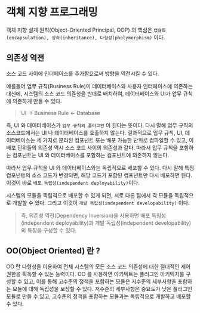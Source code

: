 # 객체 지향 프로그래밍

객체 지향 설계 원칙(Object-Oriented Principal, OOP) 의 핵심은 `캡슐화(encapsulation), 상속(inheritance), 다형성(pholymorphism)` 이다.

## 의존성 역전

소스 코드 사이에 인터페이스를 추가함으로써 방향을 역전시킬 수 있다.

예를들어 업무 규칙(Business Rule)이 데이터베이스와 사용자 인터페이스에 의존하는 대신에, 시스템의 소스 코드 의존성을 반대로 배치하여, 
데이터베이스와 UI가 업무 규칙에 의존하게 만들 수 있다.

> UI -> Business Rule <- Database

즉, UI 와 데이터베이스가 `업무 규칙의 플러그인` 이 된다는 뜻이다. 다시 말해 업무 규칙의 소스코드에서는 UI 나 데이터베이스를 호출하지 않는다. 
결과적으로 업무 규칙, UI, 데이터베이스는 세 가지로 분리된 컴포넌트 또는 배포 가능한 단위로 컴파일할 수 있고, 이 배포 단위들의 의존성 역시 소스 코드 사이의 의존성과 같다. 따라서 업무 규칙을 포함하는 컴포넌트는 UI 와 데이터베이스를 포함하는 컴포넌트에 의존하지 않는다.

따라서 업무 규칙을 UI 와 데이터베이스와는 독립적으로 배포할 수 있다. 다시 말해 특정 컴포넌트의 소스 코드가 변경되면, 해당 코드가 포함된 컴포넌트만 다시 배포하면 된다. 이것이 바로 `배포 독립성(independent deployability)`이다.

시스템의 모듈을 독립적으로 배포할 수 있게 되면, 서로 다른 팀에서 각 모듈을 독립적으로 개발할 수 있다. 그리고 이것이 `개발 독립성(independent developability)` 이다.

>  즉, 의존성 역전(Dependency Inversion)을 사용하면 배포 독립성(independent deployability)과 개발 독립성(independent developability)의 특징을 구성할 수 있다. 

## OO(Object Oriented) 란 ?

OO 란 다형성을 이용하여 전체 시스템의 모든 소스 코드 의존성에 대한 절대적인 제어 권한을 획득할 수 있는 능력이다. OO 를 사용하면 아키텍트는 플러그인 아키텍처를 구성할 수 있고, 이를 통해 고수준의 정책을 포함하는 모듈은 저수준의 세부사항을 포함하는 모듈에 대해 독립성을 보장할 수 있다. 저수준의 세부사항은 중요도가 낮은 플러그인 모듈로 만들 수 있고, 고수준의 정책을 포함하는 모듈과는 독립적으로 개발하고 배포할 수 있다.
